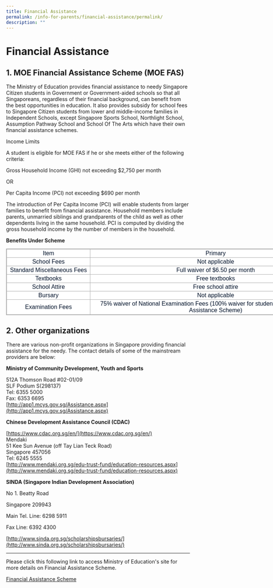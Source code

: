 ```yaml
---
title: Financial Assistance
permalink: /info-for-parents/financial-assistance/permalink/
description: ""
---
```

Financial Assistance
====================

1\. MOE Financial Assistance Scheme (MOE FAS)
---------------------------------------------

The Ministry of Education provides financial assistance to needy Singapore Citizen students in Government or Government-aided schools so that all Singaporeans, regardless of their financial background, can benefit from the best opportunities in education. It also provides subsidy for school fees to Singapore Citizen students from lower and middle-income families in Independent Schools, except Singapore Sports School, Northlight School, Assumption Pathway School and School Of The Arts which have their own financial assistance schemes.

  

Income Limits

  

A student is eligible for MOE FAS if he or she meets either of the following criteria:

  

Gross Household Income (GHI) not exceeding $2,750 per month

  

OR

  

Per Capita Income (PCI) not exceeding $690 per month

  

The introduction of Per Capita Income (PCI) will enable students from larger families to benefit from financial assistance. Household members include parents, unmarried siblings and grandparents of the child as well as other dependents living in the same household. PCI is computed by dividing the gross household income by the number of members in the household.

  

**Benefits Under Scheme**
  

<table class="iveo_table ives_tab_simple3 ive_eobj_center" style="margin: auto; outline: 0px; padding: 0px; border-collapse: collapse; clear: both; border: 1px solid rgb(170, 170, 170); color: rgb(0, 17, 41); font-family: Raleway, sans-serif; font-size: 16px; font-style: normal; font-variant-ligatures: normal; font-variant-caps: normal; font-weight: 400; letter-spacing: normal; orphans: 2; text-align: left; text-transform: none; white-space: normal; widows: 2; word-spacing: 0px; -webkit-text-stroke-width: 0px; background-color: rgb(255, 255, 255); text-decoration-thickness: initial; text-decoration-style: initial; text-decoration-color: initial; width: 920px;"><tbody style="margin: 0px; outline: 0px; padding: 0px;"><tr style="margin: 0px; outline: 0px; padding: 0px;"><td width="25%" style="margin: 0px; outline: 0px; padding: 2px; text-align: center; border: 1px solid rgb(170, 170, 170);">Item<br style="margin: 0px; outline: 0px; padding: 0px;"></td><td width="75%" style="margin: 0px; outline: 0px; padding: 2px; text-align: center; border: 1px solid rgb(170, 170, 170);">Primary<br style="margin: 0px; outline: 0px; padding: 0px;"></td></tr><tr style="margin: 0px; outline: 0px; padding: 0px;"><td style="margin: 0px; outline: 0px; padding: 2px; text-align: center; border: 1px solid rgb(170, 170, 170);">School Fees<br style="margin: 0px; outline: 0px; padding: 0px;"></td><td style="margin: 0px; outline: 0px; padding: 2px; text-align: center; border: 1px solid rgb(170, 170, 170);">Not applicable<br style="margin: 0px; outline: 0px; padding: 0px;"></td></tr><tr style="margin: 0px; outline: 0px; padding: 0px;"><td style="margin: 0px; outline: 0px; padding: 2px; text-align: center; border: 1px solid rgb(170, 170, 170);">Standard Miscellaneous Fees<br style="margin: 0px; outline: 0px; padding: 0px;"></td><td style="margin: 0px; outline: 0px; padding: 2px; text-align: center; border: 1px solid rgb(170, 170, 170);">Full waiver of $6.50 per month<br style="margin: 0px; outline: 0px; padding: 0px;"></td></tr><tr style="margin: 0px; outline: 0px; padding: 0px;"><td style="margin: 0px; outline: 0px; padding: 2px; text-align: center; border: 1px solid rgb(170, 170, 170);">Textbooks<br style="margin: 0px; outline: 0px; padding: 0px;"></td><td style="margin: 0px; outline: 0px; padding: 2px; text-align: center; border: 1px solid rgb(170, 170, 170);">Free textbooks<br style="margin: 0px; outline: 0px; padding: 0px;"></td></tr><tr style="margin: 0px; outline: 0px; padding: 0px;"><td style="margin: 0px; outline: 0px; padding: 2px; text-align: center; border: 1px solid rgb(170, 170, 170);">School Attire<br style="margin: 0px; outline: 0px; padding: 0px;"></td><td style="margin: 0px; outline: 0px; padding: 2px; text-align: center; border: 1px solid rgb(170, 170, 170);">Free school attire<br style="margin: 0px; outline: 0px; padding: 0px;"></td></tr><tr style="margin: 0px; outline: 0px; padding: 0px;"><td style="margin: 0px; outline: 0px; padding: 2px; text-align: center; border: 1px solid rgb(170, 170, 170);">Bursary<br style="margin: 0px; outline: 0px; padding: 0px;"></td><td style="margin: 0px; outline: 0px; padding: 2px; text-align: center; border: 1px solid rgb(170, 170, 170);">Not applicable<br style="margin: 0px; outline: 0px; padding: 0px;"></td></tr><tr style="margin: 0px; outline: 0px; padding: 0px;"><td style="margin: 0px; outline: 0px; padding: 2px; text-align: center; border: 1px solid rgb(170, 170, 170);">Examination Fees<br style="margin: 0px; outline: 0px; padding: 0px;"></td><td style="margin: 0px; outline: 0px; padding: 2px; text-align: center; border: 1px solid rgb(170, 170, 170);">75% waiver of National Examination Fees (100% waiver for students under MCYS’ Public Assistance Scheme)<br style="margin: 0px; outline: 0px; padding: 0px;"></td></tr></tbody></table>

2. Other organizations
----------------------

There are various non-profit organizations in Singapore providing financial assistance for the needy. The contact details of some of the mainstream providers are below:

  

**Ministry of Community Development, Youth and Sports**

512A Thomson Road #02-01/09   
SLF Podium S(298137)   
Tel: 6355 5000  
Fax: 6353 6695  
[http://app1.mcys.gov.sg/Assistance.aspx](http://app1.mcys.gov.sg/Assistance.aspx)

  

**Chinese Development Assistance Council (CDAC)**

[https://www.cdac.org.sg/en/](https://www.cdac.org.sg/en/)  
Mendaki  
51 Kee Sun Avenue (off Tay Lian Teck Road)  
Singapore 457056  
Tel: 6245 5555   
[http://www.mendaki.org.sg/edu-trust-fund/education-resources.aspx](http://www.mendaki.org.sg/edu-trust-fund/education-resources.aspx)

  

**SINDA (Singapore Indian Development Association)**

No 1. Beatty Road

Singapore 209943

Main Tel. Line: 6298 5911

Fax Line: 6392 4300

[http://www.sinda.org.sg/scholarshipsbursaries/](http://www.sinda.org.sg/scholarshipsbursaries/)

  

* * *

  

Please click this following link to access Ministry of Education's site for more details on Financial Assistance Scheme.

  

[Financial Assistance Scheme](https://www.moe.gov.sg/financial-matters/financial-assistance)